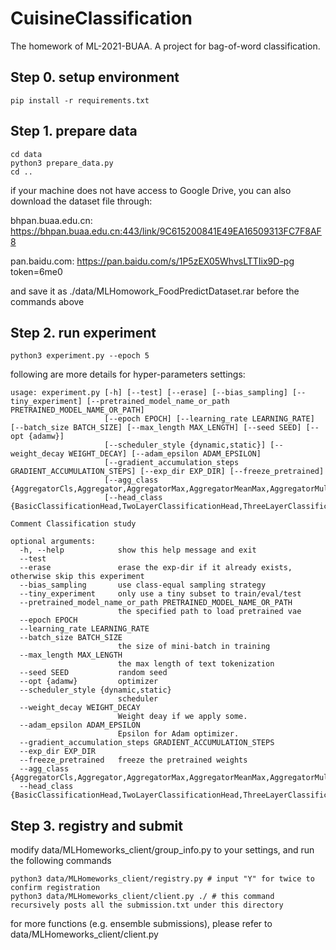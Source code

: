 # CuisineClassification
The homework of ML-2021-BUAA. A project for bag-of-word classification.

## Step 0. setup environment
```
pip install -r requirements.txt
```

## Step 1. prepare data
```
cd data
python3 prepare_data.py
cd ..
```
if your machine does not have access to Google Drive, you can also download the dataset file through:

bhpan.buaa.edu.cn:
https://bhpan.buaa.edu.cn:443/link/9C615200841E49EA16509313FC7F8AF8

pan.baidu.com:
https://pan.baidu.com/s/1P5zEX05WhvsLTTIix9D-pg token=6me0

and save it as ./data/MLHomowork_FoodPredictDataset.rar before the commands above

## Step 2. run experiment
```
python3 experiment.py --epoch 5
```
following are more details for hyper-parameters settings:
```
usage: experiment.py [-h] [--test] [--erase] [--bias_sampling] [--tiny_experiment] [--pretrained_model_name_or_path PRETRAINED_MODEL_NAME_OR_PATH]
                     [--epoch EPOCH] [--learning_rate LEARNING_RATE] [--batch_size BATCH_SIZE] [--max_length MAX_LENGTH] [--seed SEED] [--opt {adamw}]
                     [--scheduler_style {dynamic,static}] [--weight_decay WEIGHT_DECAY] [--adam_epsilon ADAM_EPSILON]
                     [--gradient_accumulation_steps GRADIENT_ACCUMULATION_STEPS] [--exp_dir EXP_DIR] [--freeze_pretrained]
                     [--agg_class {AggregatorCls,Aggregator,AggregatorMax,AggregatorMeanMax,AggregatorMultiHead}]
                     [--head_class {BasicClassificationHead,TwoLayerClassificationHead,ThreeLayerClassificationHead}]

Comment Classification study

optional arguments:
  -h, --help            show this help message and exit
  --test
  --erase               erase the exp-dir if it already exists, otherwise skip this experiment
  --bias_sampling       use class-equal sampling strategy
  --tiny_experiment     only use a tiny subset to train/eval/test
  --pretrained_model_name_or_path PRETRAINED_MODEL_NAME_OR_PATH
                        the specified path to load pretrained vae
  --epoch EPOCH
  --learning_rate LEARNING_RATE
  --batch_size BATCH_SIZE
                        the size of mini-batch in training
  --max_length MAX_LENGTH
                        the max length of text tokenization
  --seed SEED           random seed
  --opt {adamw}         optimizer
  --scheduler_style {dynamic,static}
                        scheduler
  --weight_decay WEIGHT_DECAY
                        Weight deay if we apply some.
  --adam_epsilon ADAM_EPSILON
                        Epsilon for Adam optimizer.
  --gradient_accumulation_steps GRADIENT_ACCUMULATION_STEPS
  --exp_dir EXP_DIR
  --freeze_pretrained   freeze the pretrained weights
  --agg_class {AggregatorCls,Aggregator,AggregatorMax,AggregatorMeanMax,AggregatorMultiHead}
  --head_class {BasicClassificationHead,TwoLayerClassificationHead,ThreeLayerClassificationHead}
```

## Step 3. registry and submit
modify data/MLHomeworks_client/group_info.py to your settings, and run the following commands
```
python3 data/MLHomeworks_client/registry.py # input "Y" for twice to confirm registration
python3 data/MLHomeworks_client/client.py ./ # this command recursively posts all the submission.txt under this directory
```
for more functions (e.g. ensemble submissions), please refer to data/MLHomeworks_client/client.py